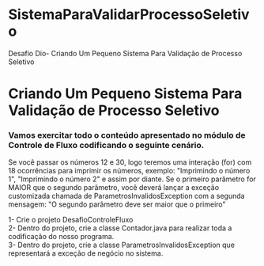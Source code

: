 # SistemaParaValidarProcessoSeletivo
Desafio Dio- Criando Um Pequeno Sistema Para Validação de Processo Seletivo

<h1>Criando Um Pequeno Sistema Para Validação de Processo Seletivo</h1>

<h3>Vamos exercitar todo o conteúdo apresentado no módulo de Controle de Fluxo codificando o seguinte cenário.</h3>

Se você passar os números 12 e 30, logo teremos uma interação (for) com 18 ocorrências para imprimir os números, exemplo: "Imprimindo o número 1", "Imprimindo o número 2" e assim por diante.
Se o primeiro parâmetro for MAIOR que o segundo parâmetro, você deverá lançar a exceção customizada chamada de ParametrosInvalidosException com a segunda mensagem: "O segundo parâmetro deve ser maior que o primeiro"

1- Crie o projeto DesafioControleFluxo<br>
2- Dentro do projeto, crie a classe Contador.java para realizar toda a codificação do nosso programa.<br>
3- Dentro do projeto, crie a classe ParametrosInvalidosException que representará a exceção de negócio no sistema.

